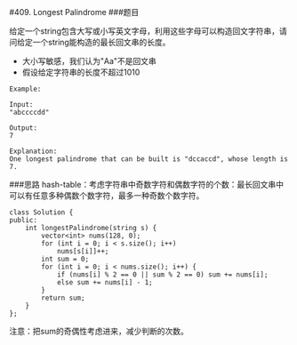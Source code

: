 #409. Longest Palindrome
###题目

给定一个string包含大写或小写英文字母，利用这些字母可以构造回文字符串，请问给定一个string能构造的最长回文串的长度。
 - 大小写敏感，我们认为"Aa"不是回文串
 - 假设给定字符串的长度不超过1010
```
Example:

Input:
"abccccdd"

Output:
7

Explanation:
One longest palindrome that can be built is "dccaccd", whose length is 7.
```
 
###思路
hash-table：考虑字符串中奇数字符和偶数字符的个数：最长回文串中可以有任意多种偶数个数字符，最多一种奇数个数字符。
```
class Solution {
public:
    int longestPalindrome(string s) {
        vector<int> nums(128, 0);
        for (int i = 0; i < s.size(); i++)
            nums[s[i]]++;
        int sum = 0;
        for (int i = 0; i < nums.size(); i++) {
            if (nums[i] % 2 == 0 || sum % 2 == 0) sum += nums[i];
            else sum += nums[i] - 1;
        }
        return sum;
    }
};
```
注意：把sum的奇偶性考虑进来，减少判断的次数。
